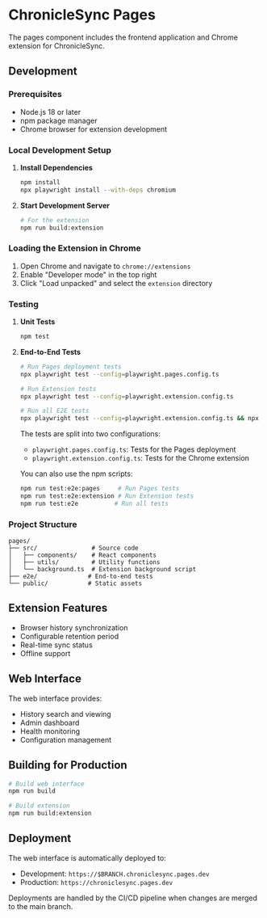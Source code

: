 # ChronicleSync Pages

The pages component includes the frontend application and Chrome extension for ChronicleSync.

## Development

### Prerequisites
- Node.js 18 or later
- npm package manager
- Chrome browser for extension development

### Local Development Setup

1. **Install Dependencies**
   ```bash
   npm install
   npx playwright install --with-deps chromium
   ```

2. **Start Development Server**
   ```bash
   # For the extension
   npm run build:extension
   ```

### Loading the Extension in Chrome

1. Open Chrome and navigate to `chrome://extensions`
2. Enable "Developer mode" in the top right
3. Click "Load unpacked" and select the `extension` directory

### Testing

1. **Unit Tests**
   ```bash
   npm test
   ```

2. **End-to-End Tests**
   ```bash
   # Run Pages deployment tests
   npx playwright test --config=playwright.pages.config.ts

   # Run Extension tests
   npx playwright test --config=playwright.extension.config.ts

   # Run all E2E tests
   npx playwright test --config=playwright.extension.config.ts && npx playwright test --config=playwright.pages.config.ts
   ```

   The tests are split into two configurations:
   - `playwright.pages.config.ts`: Tests for the Pages deployment
   - `playwright.extension.config.ts`: Tests for the Chrome extension

   You can also use the npm scripts:
   ```bash
   npm run test:e2e:pages     # Run Pages tests
   npm run test:e2e:extension # Run Extension tests
   npm run test:e2e          # Run all tests
   ```

### Project Structure

```
pages/
├── src/               # Source code
│   ├── components/    # React components
│   ├── utils/         # Utility functions
│   └── background.ts  # Extension background script
├── e2e/              # End-to-end tests
└── public/           # Static assets
```

## Extension Features

- Browser history synchronization
- Configurable retention period
- Real-time sync status
- Offline support

## Web Interface

The web interface provides:
- History search and viewing
- Admin dashboard
- Health monitoring
- Configuration management

## Building for Production

```bash
# Build web interface
npm run build

# Build extension
npm run build:extension
```

## Deployment

The web interface is automatically deployed to:
- Development: `https://$BRANCH.chroniclesync.pages.dev`
- Production: `https://chroniclesync.pages.dev`

Deployments are handled by the CI/CD pipeline when changes are merged to the main branch.
